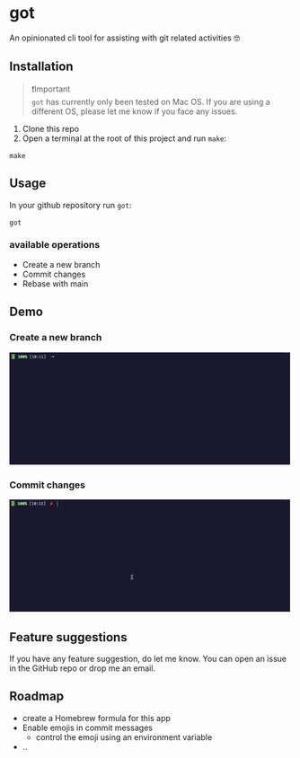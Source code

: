 # got

An opinionated cli tool for assisting with git related activities 🤓

## Installation

>❗️Important\
> `got` has currently only been tested on Mac OS. If you are using a different OS, please let me know if you face any issues.

1. Clone this repo
2. Open a terminal at the root of this project and run `make`:

```shell
make
```

## Usage

In your github repository run `got`:

```shell
got
```

### available operations

- Create a new branch
- Commit changes
- Rebase with main

## Demo

### Create a new branch

<img src="./assets/new_branch.gif" width="500px" />

### Commit changes

<img src="./assets/commit.gif" width="500px" />

## Feature suggestions

If you have any feature suggestion, do let me know. You can open an issue in the GitHub repo or drop me an email.

## Roadmap

- create a Homebrew formula for this app
- Enable emojis in commit messages
  - control the emoji using an environment variable
- ..
